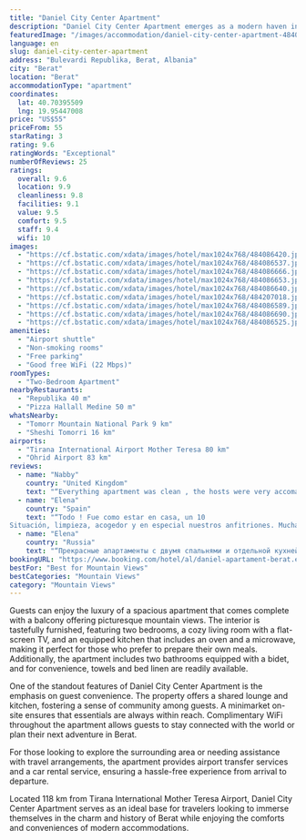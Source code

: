 ```yaml
---
title: "Daniel City Center Apartment"
description: "Daniel City Center Apartment emerges as a modern haven in the heart of Berat, offering a blend of convenience and comfort for travelers seeking a home away from home."
featuredImage: "/images/accommodation/daniel-city-center-apartment-484086420.jpg"
language: en
slug: daniel-city-center-apartment
address: "Bulevardi Republika, Berat, Albania"
city: "Berat"
location: "Berat"
accommodationType: "apartment"
coordinates:
  lat: 40.70395509
  lng: 19.95447008
price: "US$55"
priceFrom: 55
starRating: 3
rating: 9.6
ratingWords: "Exceptional"
numberOfReviews: 25
ratings:
  overall: 9.6
  location: 9.9
  cleanliness: 9.8
  facilities: 9.1
  value: 9.5
  comfort: 9.5
  staff: 9.4
  wifi: 10
images:
  - "https://cf.bstatic.com/xdata/images/hotel/max1024x768/484086420.jpg?k=54033b9ba0c26b52ad03ab9cfa6f0c8c68995a647b62092bac478c9445a9664a&o=&hp=1"
  - "https://cf.bstatic.com/xdata/images/hotel/max1024x768/484086537.jpg?k=65b2c431d12c6ee7fb54003405c1c61d816b110606de50c92267a1aab1129892&o=&hp=1"
  - "https://cf.bstatic.com/xdata/images/hotel/max1024x768/484086666.jpg?k=5df15fd5945e52946bbec454380372d50b65b033cfe0477c391f328018006008&o=&hp=1"
  - "https://cf.bstatic.com/xdata/images/hotel/max1024x768/484086653.jpg?k=f4b9930122f9bc29a5dc737aa7a9367d0ccf6ad3e31f27c24ac2aa5707bc1c76&o=&hp=1"
  - "https://cf.bstatic.com/xdata/images/hotel/max1024x768/484086640.jpg?k=d98b1c9819d706dd2b02eb0174d17f1bfbc59debf97a0bcdcf2f0ba4ccd62020&o=&hp=1"
  - "https://cf.bstatic.com/xdata/images/hotel/max1024x768/484207018.jpg?k=291660f54b29bd230a6025e48fc7007b6d2f1b71f1595a954a7ffb1b408c392c&o=&hp=1"
  - "https://cf.bstatic.com/xdata/images/hotel/max1024x768/484086589.jpg?k=302ae27677a9aa49d6ddb0df2613db34aeecc78fc0fa55534d49b96ee5c7d07f&o=&hp=1"
  - "https://cf.bstatic.com/xdata/images/hotel/max1024x768/484086690.jpg?k=e59384ed0e539942928bfc37abfe4068ff23edebf18c78c5d105645699375895&o=&hp=1"
  - "https://cf.bstatic.com/xdata/images/hotel/max1024x768/484086525.jpg?k=35e1f89b320de5be6aba7333b8dbcef6c3e9fc5d59962c607fb042a34f64af16&o=&hp=1"
amenities:
  - "Airport shuttle"
  - "Non-smoking rooms"
  - "Free parking"
  - "Good free WiFi (22 Mbps)"
roomTypes:
  - "Two-Bedroom Apartment"
nearbyRestaurants:
  - "Republika 40 m"
  - "Pizza Hallall Medine 50 m"
whatsNearby:
  - "Tomorr Mountain National Park 9 km"
  - "Sheshi Tomorri 16 km"
airports:
  - "Tirana International Airport Mother Teresa 80 km"
  - "Ohrid Airport 83 km"
reviews:
  - name: "Nabby"
    country: "United Kingdom"
    text: "“Everything apartment was clean , the hosts were very accomadating ,the communication with them was superb also the location was perfect with amazing views from the windows and balcony the facilities were super clean and tidy everything was...”"
  - name: "Elena"
    country: "Spain"
    text: "“Todo ! Fue como estar en casa, un 10
Situación, limpieza, acogedor y en especial nuestros anfitriones. Muchas gracias !”"
  - name: "Elena"
    country: "Russia"
    text: "“Прекрасные апартаменты с двумя спальнями и отдельной кухней. Большая прихожая. Везде чистота и порядок. В наличии есть всё, что нужно для проживания: гладильная доска и утюг, очень приятная и качественная посуда, хороший холодильник, плотные мешки...”"
bookingURL: "https://www.booking.com/hotel/al/daniel-apartament-berat.en-gb.html?aid=8035640"
bestFor: "Best for Mountain Views"
bestCategories: "Mountain Views"
category: "Mountain Views"
---
```


Guests can enjoy the luxury of a spacious apartment that comes complete with a balcony offering picturesque mountain views. The interior is tastefully furnished, featuring two bedrooms, a cozy living room with a flat-screen TV, and an equipped kitchen that includes an oven and a microwave, making it perfect for those who prefer to prepare their own meals. Additionally, the apartment includes two bathrooms equipped with a bidet, and for convenience, towels and bed linen are readily available.

One of the standout features of Daniel City Center Apartment is the emphasis on guest convenience. The property offers a shared lounge and kitchen, fostering a sense of community among guests. A minimarket on-site ensures that essentials are always within reach. Complimentary WiFi throughout the apartment allows guests to stay connected with the world or plan their next adventure in Berat.

For those looking to explore the surrounding area or needing assistance with travel arrangements, the apartment provides airport transfer services and a car rental service, ensuring a hassle-free experience from arrival to departure.

Located 118 km from Tirana International Mother Teresa Airport, Daniel City Center Apartment serves as an ideal base for travelers looking to immerse themselves in the charm and history of Berat while enjoying the comforts and conveniences of modern accommodations.